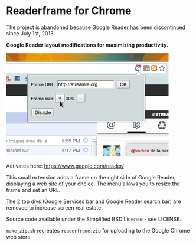 # Readerframe for Chrome #

The project is abandoned because Google Reader has been discontinued since July 1st, 2013.

**Google Reader layout modifications for maximizing productivity.**

![](https://github.com/paps/Readerframe/blob/master/screenshots/small.png?raw=true)

Activates here: https://www.google.com/reader/

This small extension adds a frame on the right side of Google Reader, displaying a web site of your choice. The menu allows you to resize the frame and set an URL.

The 2 top divs (Google Services bar and Google Reader search bar) are removed to increase screen real estate.

Source code available under the Simplified BSD License - see LICENSE.

`make_zip.sh` recreates `readerframe.zip` for uploading to the Google Chrome web store.
